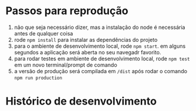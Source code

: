 # Passos para reprodução

1. não que seja necessário dizer, mas a instalação do node é necessária antes de qualquer coisa
2. rode ```npm install``` para instalar as dependências do projeto
3. para o ambiente de desenvolvimento local, rode ```npm start```. em alguns segundos a aplicação será aberta no seu navegadr favorito.
4. para rodar testes em ambiente de desenvolvimento local, rode ```npm test``` em um novo terminal/prompt de comando
5. a versão de produção será compilada em ```/dist``` após rodar o comando ```npm run production```

# Histórico de desenvolvimento

